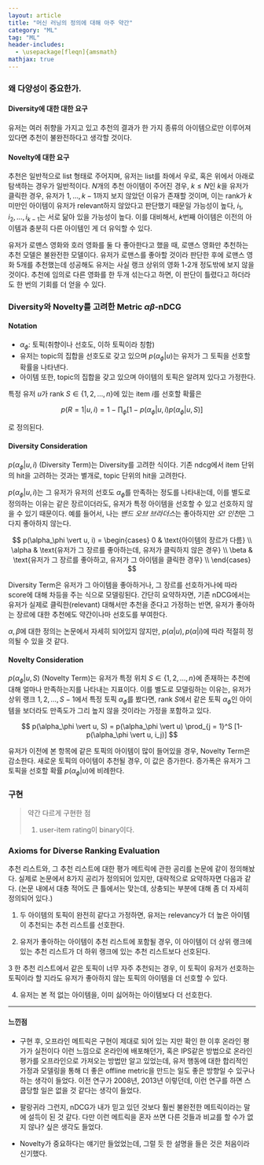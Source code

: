 ```yaml
---
layout: article
title: "머신 러닝의 정의에 대해 아주 약간"
category: "ML"
tag: "ML"
header-includes:
  - \usepackage[fleqn]{amsmath}
mathjax: true
---
```



### 왜 다양성이 중요한가.
#### Diversity에 대한 대한 요구
유저는 여러 취향을 가지고 있고 추천의 결과가 한 가지 종류의 아이템으로만 이루어져 있다면 추천이 불완전하다고 생각할 것이다.

#### Novelty에 대한 요구
추천은 일반적으로 list 형태로 주어지며, 유저는 list를 좌에서 우로, 혹은 위에서 아래로 탐색하는 경우가 일반적이다. $N$개의 추천 아이템이 주어진 경우, $k \leq N$인 $k$을 유저가 클릭한 경우, 유저가 $1, \dots, k-1$까지 보지 않았던 이유가 존재할 것이며, 이는 rank가 $k$ 미만인 아이템이 유저가 relevant하지 않았다고 판단했기 때문일 가능성이 높다, $i_1, i_2, \dots, i_{k-1}$는 서로 닮아 있을 가능성이 높다. 이를 대비해서, $k$번째 아이템은 이전의 아이템과 충분히 다른 아이템인 게 더 유익할 수 있다.


유저가 로맨스 영화와 호러 영화를 둘 다 좋아한다고 했을 때, 로맨스 영화만 추천하는 추천 모델은 불완전한 모델이다. 유저가 로맨스를 좋아할 것이라 판단한 후에 로맨스 영화 5개를 추천했는데 성공해도 유저는 사실 랭크 상위의 영화 1-2개 정도밖에 보지 않을 것이다. 추천에 임의로 다른 영화를 한 두개 섞는다고 하면, 이 판단이 틀렸다고 하더라도 한 번의 기회를 더 얻을 수 있다.



### Diversity와 Novelty를 고려한 Metric $\alpha\beta$-nDCG



#### Notation

- $\alpha_\phi$: 토픽(취향이나 선호도, 이하 토픽이라 칭함)
- 유저는 topic의 집합을 선호도로 갖고 있으며 $p(\alpha_\phi \vert u)$는 유저가 그 토픽을 선호할 확률을 나타낸다.
- 아이템 또한, topic의 집합을 갖고 있으며 아이템의 토픽은 알려져 있다고 가정한다.


특정 유저 $u$가 rank $S \in \{1, 2, \dots, n\}$에 있는 item $i$를 선호할 확률은

$$
p(R=1  \vert u, i) = 1  -  \prod_{\phi} [1  - p(\alpha_\phi  \vert u, i) p(\alpha_\phi  \vert u, S)]
$$

로 정의된다.



#### Diversity Consideration

$p(\alpha_\phi  \vert u, i)$ (Diversity Term)는 Diversity를 고려한 식이다. 기존 ndcg에서 item 단위의 hit을 고려하는 것과는 별개로, topic 단위의 hit을 고려한다.



$p(\alpha_\phi \vert u, i)$는 그 유저가 유저의 선호도 $\alpha_\phi$를 만족하는 정도를 나타내는데, 이를 별도로 정의하는 이유는 같은 장르이더라도, 유저가 특정 아이템을 선호할 수 있고 선호하지 않을 수 있기 때문이다. 예를 들어서, 나는 *밴드 오브 브라더스*는 좋아하지만 *오! 인천*은 그다지 좋아하지 않는다.



$$
p(\alpha_\phi  \vert u, i) = \begin{cases}
0 & \text{아이템의 장르가 다름}  \\
\alpha & \text{유저가 그 장르를 좋아하는데, 유저가 클릭하지 않은 경우}  \\
\beta & \text{유저가 그 장르를 좋아하고, 유저가 그 아이템을 클릭한 경우}  \\
\end{cases}
$$

Diversity Term은 유저가 그 아이템을 좋아하거나, 그 장르를 선호하거나에 따라 score에 대해 차등을 주는 식으로 모델링된다. 간단히 요약하자면, 기존 nDCG에서는 유저가 실제로 클릭한(relevant) 대해서만 추천을 준다고 가정하는 반면, 유저가 좋아하는 장르에 대한 추천에도 약간이나마 선호도를 부여한다.



$\alpha, \beta$에 대한 정의는 논문에서 자세히 되어있지 않지만, $p(\alpha \vert u), p(\alpha \vert i)$에 따라 적절히 정의될 수 있을 것 같다.



#### Novelty Consideration

$p(\alpha_\phi  \vert u, S)$ (Novelty Term)는 유저가 특정 위치 $S\in \{1, 2, \dots, n\}$에 존재하는 추천에 대해 얼마나 만족하는지를 나타내는 지표이다. 이를 별도로 모델링하는 이유는, 유저가 상위 랭크 $1, 2, \dots, S-1$에서 특정 토픽 $\alpha_\phi$를 봤다면, rank $S$에서 같은 토픽 $\alpha_\phi$인 아이템을 보더라도 만족도가 그리 높지 않을 것이라는 가정을 포함하고 있다.



$$
	p(\alpha_\phi  \vert u, S) = p(\alpha_\phi  \vert u)  \prod_{j = 1}^S [1-p(\alpha_\phi  \vert u, i_j)]
$$

유저가 이전에 본 항목에 같은 토픽의 아이템이 많이 들어있을 경우, Novelty Term은 감소한다. 새로운 토픽의 아이템이 추천될 경우, 이 값은 증가한다. 증가폭은 유저가 그 토픽을 선호할 확률 $p(\alpha_\phi \vert u)$에 비례한다.

### 구현
> 약간 다르게 구현한 점
> 1. user-item rating이 binary이다.

<script src="https://gist.github.com/ita9naiwa/1999469f0ccbc9e4fef790fa51504b98.js"></script>


### Axioms for Diverse Ranking Evaluation

추천 리스트와, 그 추천 리스트에 대한 평가 메트릭에 관한 공리를 논문에 같이 정의해놨다. 실제로 논문에서 8가지 공리가 정의되어 있지만, 대략적으로 요약하자면 다음과 같다. (논문 내에서 대충 적어도 큰 틀에서는 맞는데, 상충되는 부분에 대해 좀 더 자세히 정의되어 있다.)



1. 두 아이템의 토픽이 완전히 같다고 가정하면, 유저는 relevancy가 더 높은 아이템이 추천되는 추천 리스트를 선호한다.

2. 유저가 좋아하는 아이템이 추천 리스트에 포함될 경우, 이 아이템이 더 상위 랭크에 있는 추천 리스트가 더 하위 랭크에 있는 추천 리스트보다 선호된다.

3 한 추천 리스트에서 같은 토픽이 너무 자주 추천되는 경우, 이 토픽이 유저가 선호하는 토픽이라 할 지라도 유저가 좋아하지 않는 토픽의 아이템을 더 선호할 수 있다.

4. 유저는 본 적 없는 아이템을, 이미 싫어하는 아이템보다 더 선호한다.




----



#### 느낀점

- 구현 후, 오프라인 메트릭은 구현이 제대로 되어 있는 지만 확인 한 이후 온라인 평가가 실전이다 이런 느낌으로 온라인에 배포해던가, 혹은 IPS같은 방법으로 온라인 평가를 오프라인으로 가져오는 방법만 알고 있었는데, 유저 행동에 대한 합리적인 가정과 모델링을 통해 더 좋은 offline metric을 만드는 일도 좋은 방향일 수 있구나 하는 생각이 들었다. 이전 연구가 2008년, 2013년 이렇던데, 이런 연구를 하면 스쿱당할 일은 없을 것 같다는 생각이 들었다.

- 팔랑귀라 그런지, nDCG가 내가 믿고 있던 것보다 훨씬 불완전한 메트릭이라는 말에 설득이 된 것 같다. 다만 이런 메트릭을 혼자 쓰면 다른 것들과 비교를 할 수가 없지 않나? 싶은 생각도 들었다.

- Novelty가 중요하다는 얘기만 들었었는데, 그럴 듯 한 설명을 들은 것은 처음이라 신기했다.
